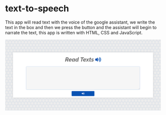# text-to-speech
This app will read text with the voice of the google assistant, we write the text in the box and then we press the button and the assistant will begin to narrate the text, this app is written with HTML, CSS and JavaScript.

![preview web app.](https://github.com/JuanWebDeveloper/text-to-speech/blob/master/images/appPreview.png)